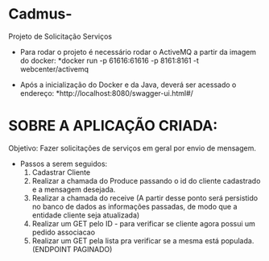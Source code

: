 # Cadmus-
Projeto de Solicitação Serviços

- Para rodar o projeto é necessário rodar o ActiveMQ a partir da imagem do docker:
    *docker run -p 61616:61616 -p 8161:8161 -t webcenter/activemq

- Após a inicialização do Docker e da Java, deverá ser acessado o endereço:
     *http://localhost:8080/swagger-ui.html#/
     
# SOBRE A APLICAÇÃO CRIADA:
  Objetivo: Fazer solicitações de serviços em geral por envio de mensagem. 

- Passos a serem seguidos:
  1) Cadastrar Cliente 
  2) Realizar a chamada do Produce passando o id do cliente cadastrado e a mensagem desejada. 
  3) Realizar a chamada do receive (A partir desse ponto será persistido no banco de dados as informações passadas, de modo que a entidade cliente seja atualizada)
  4) Realizar um GET pelo ID - para verificar se cliente agora possui um pedido associacao
  5) Realizar um GET pela lista pra verificar se a mesma está populada. (ENDPOINT PAGINADO) 
  
  
